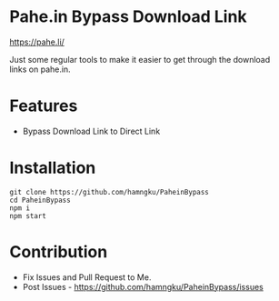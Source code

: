 # Pahe.in Bypass Download Link
https://pahe.li/

Just some regular tools to make it easier to get through the download links on pahe.in.

# Features
- Bypass Download Link to Direct Link

# Installation
```
git clone https://github.com/hamngku/PaheinBypass
cd PaheinBypass
npm i
npm start
```

# Contribution
- Fix Issues and Pull Request to Me.
- Post Issues - https://github.com/hamngku/PaheinBypass/issues
